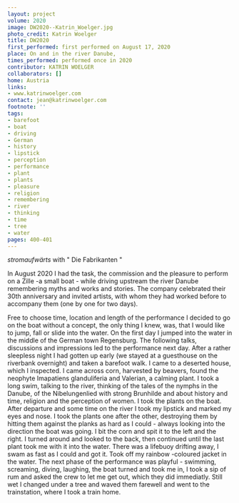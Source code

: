 ```yaml
---
layout: project
volume: 2020
image: DW2020--Katrin_Woelger.jpg
photo_credit: Katrin Woelger
title: DW2020
first_performed: first performed on August 17, 2020
place: On and in the river Danube,
times_performed: performed once in 2020
contributor: KATRIN WOELGER
collaborators: []
home: Austria
links:
- www.katrinwoelger.com
contact: jean@katrinwoelger.com
footnote: ''
tags:
- barefoot
- boat
- driving
- German
- history
- lipstick
- perception
- performance
- plant
- plants
- pleasure
- religion
- remembering
- river
- thinking
- time
- tree
- water
pages: 400-401
---
```


*stromaufwärts* with " Die Fabrikanten "
 
In August 2020 I had the task, the commission and the pleasure to perform on a Zille -a small boat - while driving upstream the river Danube remembering myths and works and stories.
The company celebrated their 30th anniversary and invited artists, with whom they had worked before to accompany them (one by one for two days).
 
Free to choose time, location and length of the performance I decided to go on the boat without a concept, the only thing I knew, was, that I would like to jump, fall or slide into the water.
On the first day I jumped into the water in the middle of the German town Regensburg. The following talks, discussions and impressions led to the performance next day. After a rather sleepless night I had gotten up early (we stayed at a guesthouse on the riverbank overnight) and taken a barefoot walk. I came to a deserted house, which I inspected. I came across corn, harvested by beavers, found the neophyte Imapatiens glanduliferia and Valerian, a calming plant. I took a long swim, talking to the river, thinking of the tales of the nymphs in the Danube, of the Nibelungenlied with strong Brunhilde and about history and time, religion and the perception of women.
I took the plants on the boat.
After departure and some time on the river I took my lipstick and marked my eyes and nose.
I took the plants one after the other, destroying them by hitting them against the planks as hard as I could - always looking into the direction the boat was going. I bit the corn and spit it to the left and the right. I turned around and looked to the back, then continued until the last plant took me with it into the water. There was a lifebuoy drifting away, I swam as fast as I could and got it. Took off my rainbow -coloured jacket in the water. The next phase of the performance was playful - swimming, screaming, diving, laughing, the boat turned and took me in, I took a sip of rum and asked the crew to let me get out, which they did immediatly. Still wet I changed under a tree and waved them farewell and went to the trainstation, where I took a train home.
